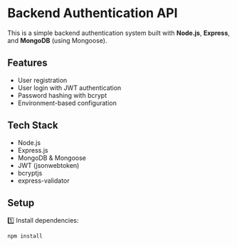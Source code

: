 # Backend Authentication API

This is a simple backend authentication system built with **Node.js**, **Express**, and **MongoDB** (using Mongoose).

## Features

- User registration
- User login with JWT authentication
- Password hashing with bcrypt
- Environment-based configuration

## Tech Stack

- Node.js
- Express.js
- MongoDB & Mongoose
- JWT (jsonwebtoken)
- bcryptjs
- express-validator

## Setup

1️⃣ Install dependencies:

```bash
npm install
